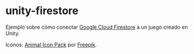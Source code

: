 # unity-firestore

Ejemplo sobre cómo conectar [Google Cloud Firestore](https://firebase.google.com/docs/firestore?hl=es) a un juego creado en Unity.

Iconos: [Animal Icon Pack](https://www.flaticon.com/packs/animals-3) por [Freepik](https://www.flaticon.com/authors/freepik).
